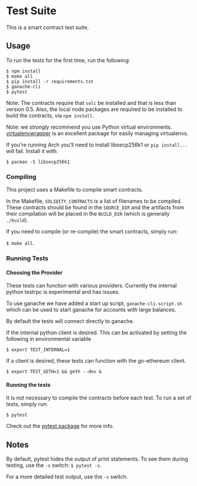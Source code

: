 # Test Suite

This is a smart contract test suite.

## Usage

To run the tests for the first time, run the following:

```
$ npm install
$ make all
$ pip install -r requirements.txt
$ ganache-cli
$ pytest
```

Note: The contracts require that `solc` be installed and that is less than
version 0.5. Also, the local node packages are required to be installed to
build the contracts, via `npm install`.

Note: we *strongly* recommend you use Python virtual environments.
[virtualenvwrapper](http://virtualenvwrapper.readthedocs.io/en/latest/) is an
excellent package for easily managing virtualenvs.

If you're running Arch you'll need to install libsecp256k1 or `pip install...`
will fail. Install it with:

```
$ pacman -S libsecp256k1
```

### Compiling

This project uses a Makefile to compile smart contracts.

In the Makefile, `SOLIDITY_CONTRACTS` is a list of filenames to be compiled.
These contracts should be found in the `SOURCE_DIR` and the artifacts from
their compilation will be placed in the `BUILD_DIR` (which is generally
`./build`).

If you need to compile (or re-compile) the smart contracts, simply run:

`$ make all`.

### Running Tests

#### Choosing the Provider

These tests can function with various providers. Currently the internal python
testrpc is experimental and has issues.

To use ganache we have added a start up script, `ganache-cli-script.sh` which
can be used to start ganache for accounts with large balances.

By default the tests will connect directly to ganache.

If the internal python client is desired. This can be activated by setting the
following in environmental variable

`$ export TEST_INTERNAL=1`

If a client is desired, these tests can function with the go-ethereum client.

`$ export TEST_GETH=1 && geth --dev &`

#### Running the tests

It is not necessary to compile the contracts before each test. To run a set of
tests, simply run:

```
$ pytest
```

Check out the [pytest package](https://docs.pytest.org/en/latest/) for more
info.

## Notes

By default, pytest hides the output of print statements. To see them during
testing, use the `-s` switch: `$ pytest -s`.

For a more detailed test output, use the `-v` switch.


